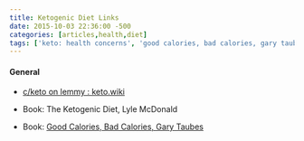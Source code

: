 ```yaml
---
title: Ketogenic Diet Links
date: 2015-10-03 22:36:00 -500
categories: [articles,health,diet]
tags: ['keto: health concerns', 'good calories, bad calories, gary taubes', 'r/keto’s wiki page / keto.wiki', 'gmo', 'inflammation', 'the ketogenic diet, lyle mcdonald', 'keto: supporting evidence', 'how keto works', 'health benefits', 'chemicals']
---
```


#### General

-   [c/keto on lemmy : keto.wiki](http://keto.wiki)

-   Book: The Ketogenic Diet, Lyle McDonald

-   Book: [Good Calories, Bad Calories, Gary Taubes](http://www.amazon.com/Good-Calories-Bad-Controversial-Science/dp/1400033462)
